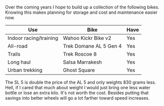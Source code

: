 Over the coming years I hope to build up a collection of the following bikes. Knowing this makes planning for storage and cost and maintenance easier now.

| Use                    | Bike                   | Have |
| ---------------------- | ---------------------- | ---- |
| Indoor racing/training | Wahoo Kickr Bike v2    | Yes  |
| All-road               | Trek Domane AL 5 Gen 4 | Yes  |
| Trails                 | Trek Roscoe 8          | Yes  |
| Long haul              | Salsa Marrakesh        | Yes  |
| Urban trekking         | Ghost Square           | Yes  |

The SL 5 is double the price of the AL 5 and only weights 830 grams less. Hell, if I cared that much about weight I would just bring one less water bottle or lose an extra kilo. It's not worth the cost. Besides putting that savings into better wheels will go a lot farther toward speed increases.